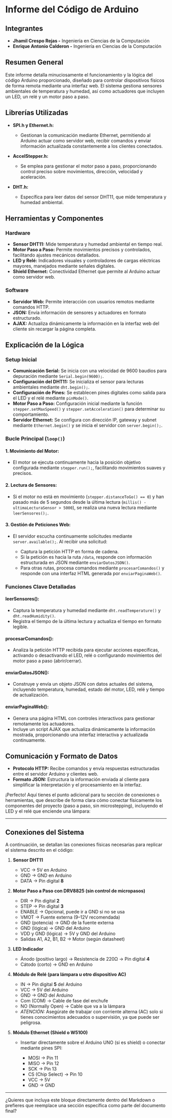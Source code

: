 # Informe del Código de Arduino

## Integrantes
* **Jhamil Crespo Rejas -** Ingeniería en Ciencias de la Computación
* **Enrique Antonio Calderon -** Ingeniería en Ciencias de la Computación

## Resumen General

Este informe detalla minuciosamente el funcionamiento y la lógica del código Arduino proporcionado, diseñado para controlar dispositivos físicos de forma remota mediante una interfaz web. El sistema gestiona sensores ambientales de temperatura y humedad, así como actuadores que incluyen un LED, un relé y un motor paso a paso.

## Librerías Utilizadas

* **SPI.h y Ethernet.h:**

  * Gestionan la comunicación mediante Ethernet, permitiendo al Arduino actuar como servidor web, recibir comandos y enviar información actualizada constantemente a los clientes conectados.

* **AccelStepper.h:**

  * Se emplea para gestionar el motor paso a paso, proporcionando control preciso sobre movimientos, dirección, velocidad y aceleración.

* **DHT.h:**

  * Específica para leer datos del sensor DHT11, que mide temperatura y humedad ambiental.

## Herramientas y Componentes

### Hardware

* **Sensor DHT11:** Mide temperatura y humedad ambiental en tiempo real.
* **Motor Paso a Paso:** Permite movimientos precisos y controlados, facilitando ajustes mecánicos detallados.
* **LED y Relé:** Indicadores visuales y controladores de cargas eléctricas mayores, manejados mediante señales digitales.
* **Shield Ethernet:** Conectividad Ethernet que permite al Arduino actuar como servidor web.

### Software

* **Servidor Web:** Permite interacción con usuarios remotos mediante comandos HTTP.
* **JSON:** Envía información de sensores y actuadores en formato estructurado.
* **AJAX:** Actualiza dinámicamente la información en la interfaz web del cliente sin recargar la página completa.

## Explicación de la Lógica

### Setup Inicial

* **Comunicación Serial:** Se inicia con una velocidad de 9600 baudios para depuración mediante `Serial.begin(9600);`.
* **Configuración del DHT11:** Se inicializa el sensor para lecturas ambientales mediante `dht.begin();`.
* **Configuración de Pines:** Se establecen pines digitales como salida para el LED y el relé mediante `pinMode()`.
* **Motor Paso a Paso:** Configuración inicial mediante la función `stepper.setMaxSpeed()` y `stepper.setAcceleration()` para determinar su comportamiento.
* **Servidor Ethernet:** Se configura con dirección IP, gateway y subnet mediante `Ethernet.begin()` y se inicia el servidor con `server.begin();`.

### Bucle Principal (`loop()`)

#### 1. Movimiento del Motor:

* El motor se ejecuta continuamente hacia la posición objetivo configurada mediante `stepper.run();`, facilitando movimientos suaves y precisos.

#### 2. Lectura de Sensores:

* Si el motor no está en movimiento (`stepper.distanceToGo() == 0`) y han pasado más de 5 segundos desde la última lectura (`millis() - ultimaLecturaSensor > 5000`), se realiza una nueva lectura mediante `leerSensores();`.

#### 3. Gestión de Peticiones Web:

* El servidor escucha continuamente solicitudes mediante `server.available();`. Al recibir una solicitud:

  * Captura la petición HTTP en forma de cadena.
  * Si la petición es hacia la ruta `/data`, responde con información estructurada en JSON mediante `enviarDatosJSON()`.
  * Para otras rutas, procesa comandos mediante `procesarComandos()` y responde con una interfaz HTML generada por `enviarPaginaWeb()`.

### Funciones Clave Detalladas

#### **leerSensores():**

* Captura la temperatura y humedad mediante `dht.readTemperature()` y `dht.readHumidity()`.
* Registra el tiempo de la última lectura y actualiza el tiempo en formato legible.

#### **procesarComandos():**

* Analiza la petición HTTP recibida para ejecutar acciones específicas, activando o desactivando el LED, relé o configurando movimientos del motor paso a paso (abrir/cerrar).

#### **enviarDatosJSON():**

* Construye y envía un objeto JSON con datos actuales del sistema, incluyendo temperatura, humedad, estado del motor, LED, relé y tiempo de actualización.

#### **enviarPaginaWeb():**

* Genera una página HTML con controles interactivos para gestionar remotamente los actuadores.
* Incluye un script AJAX que actualiza dinámicamente la información mostrada, proporcionando una interfaz interactiva y actualizada continuamente.

## Comunicación y Formato de Datos

* **Protocolo HTTP:** Recibe comandos y envía respuestas estructuradas entre el servidor Arduino y clientes web.
* **Formato JSON:** Estructura la información enviada al cliente para simplificar la interpretación y el procesamiento en la interfaz.


¡Perfecto! Aquí tienes el punto adicional para tu sección de conexiones o herramientas, que describe de forma clara cómo conectar físicamente los componentes del proyecto (paso a paso, sin microstepping), incluyendo el LED y el relé que enciende una lámpara:

---

## Conexiones del Sistema

A continuación, se detallan las conexiones físicas necesarias para replicar el sistema descrito en el código:

1. **Sensor DHT11**

   * VCC → 5V en Arduino
   * GND → GND en Arduino
   * DATA → Pin digital **8**

2. **Motor Paso a Paso con DRV8825 (sin control de micropasos)**

   * DIR → Pin digital **2**
   * STEP → Pin digital **3**
   * ENABLE → Opcional, puede ir a GND si no se usa
   * VMOT → Fuente externa (9–12V recomendada)
   * GND (potencia) → GND de la fuente externa
   * GND (lógica) → GND del Arduino
   * VDD y GND (lógica) → 5V y GND del Arduino
   * Salidas A1, A2, B1, B2 → Motor (según datasheet)

3. **LED Indicador**

   * Ánodo (positivo largo) → Resistencia de 220Ω → Pin digital **4**
   * Cátodo (corto) → GND en Arduino

4. **Módulo de Relé (para lámpara u otro dispositivo AC)**

   * IN → Pin digital **5** del Arduino
   * VCC → 5V del Arduino
   * GND → GND del Arduino
   * Com (COM) → Cable de fase del enchufe
   * NO (Normally Open) → Cable que va a la lámpara
   * *ATENCIÓN:* Asegúrate de trabajar con corriente alterna (AC) solo si tienes conocimientos adecuados o supervisión, ya que puede ser peligrosa.

5. **Módulo Ethernet (Shield o W5100)**

   * Insertar directamente sobre el Arduino UNO (si es shield) o conectar mediante pines SPI:

     * MOSI → Pin 11
     * MISO → Pin 12
     * SCK → Pin 13
     * CS (Chip Select) → Pin 10
     * VCC → 5V
     * GND → GND

---

¿Quieres que incluya este bloque directamente dentro del Markdown o prefieres que reemplace una sección específica como parte del documento final?
